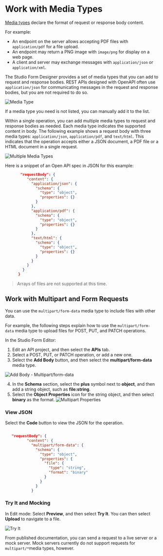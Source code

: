 # Work with Media Types

<!-- markdown-link-check-disable-next-line -->
[Media types](https://spec.openapis.org/oas/v3.1.0#media-types) declare the format of request or response body content. 

For example: 
- An endpoint on the server allows accepting PDF files with `application/pdf` for a file upload.
- An endpoint may return a PNG image with `image/png` for display on a web page.
- A client and server may exchange messages with `application/json` or `application/xml`.

The Studio Form Designer provides a set of media types that you can add to request and response bodies. REST APIs designed with OpenAPI often use `application/json` for communicating messages in the request and response bodies, but you are not required to do so.

![Media Type](https://stoplight.io/api/v1/projects/cHJqOjI/images/mrrzkTS703E)

If a media type you need is not listed, you can manually add it to the list.

Within a single operation, you can add multiple media types to request and response bodies as needed. Each media type indicates the supported content in body. The following example shows a request body with three media types: `application/json`, `application/pdf`, and `text/html`. This indicates that the operation accepts either a JSON document, a PDF file or a HTML document in a single request.

![Multiple Media Types](https://stoplight.io/api/v1/projects/cHJqOjI/images/aYpG8hvuopc)

Here is a snippet of an Open API spec in JSON for this example:
      
```json
       "requestBody": {
          "content": {
            "application/json": {
              "schema": {
                "type": "object",
                "properties": {}
              }
            },
            "application/pdf": {
              "schema": {
                "type": "object",
                "properties": {}
              }
            },
            "text/html": {
              "schema": {
                "type": "object",
                "properties": {}
              }
            }
          }
        }
      }
```     

> Arrays of files are not supported at this time.

## Work with Multipart and Form Requests

You can use the `multipart/form-data` media type to include files with other data. 

For example, the following steps explain how to use the `multipart/form-data` media type to upload files for POST, PUT, and PATCH operations. 

In the Studio Form Editor:

1. Edit an API project, and then select the **APIs** tab.
2. Select a POST, PUT, or PATCH operation, or add a new one.
3. Select the **Add Body** button, and then select the **multipart/form-data** media type.

![Add Body - Multipart/form-data](https://stoplight.io/api/v1/projects/cHJqOjI/images/0rJBrIE11dM)

4. In the **Schema** section, select the **plus** symbol next to **object**, and then add a string object, such as **file:string**.
5. Select the **Object Properties** icon for the string object, and then select **binary** as the format.
![Multipart Properties](https://stoplight.io/api/v1/projects/cHJqOjI/images/T8D9x2qCnwY)

### View JSON

Select the **Code** button to view the JSON for the operation.

```json

   "requestBody": {
          "content": {
            "multipart/form-data": {
              "schema": {
                "type": "object",
                "properties": {
                  "file": {
                    "type": "string",
                    "format": "binary"
                  }
                }
              }
            }
```

### Try It and Mocking
In Edit mode: Select **Preview**, and then select **Try It**. You can then select **Upload** to navigate to a file. 

![Try It](https://stoplight.io/api/v1/projects/cHJqOjI/images/HqRH9m8wLmY)

From published documentation, you can send a request to a live server or a mock server. Mock servers currently do not support requests for `multipart/*`media types, however.  











